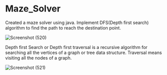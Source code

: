 # Maze_Solver

Created a maze solver using java. Implement DFS(Depth first search) algorithm to find the path to reach the destination point.

![Screenshot (520)](https://user-images.githubusercontent.com/111085481/227040507-3871fa66-629c-4b7f-b297-e530ca29197a.png)

Depth first Search or Depth first traversal is a recursive algorithm for searching all the vertices of a graph or tree data structure. Traversal means visiting all the nodes of a graph.

![Screenshot (521)](https://user-images.githubusercontent.com/111085481/227040751-2822f175-c81d-498e-bbcd-d08484855882.png)
